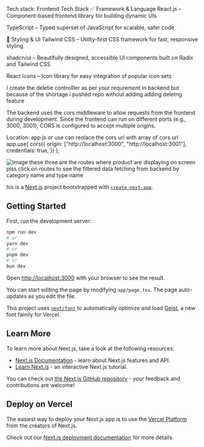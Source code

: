 Tech stack:
 Frontend Tech Stack
✅ Framework & Language
React.js – Component-based frontend library for building dynamic UIs

TypeScript – Typed superset of JavaScript for scalable, safer code

🎨 Styling & UI
Tailwind CSS – Utility-first CSS framework for fast, responsive styling

shadcn/ui – Beautifully designed, accessible UI components built on Radix and Tailwind CSS

React Icons – Icon library for easy integration of popular icon sets


 I create the deletie controlller as per your requrement in backend but because of the shortage i pushed repo without adding 
adding deletng feature 

The backend uses the cors middleware to allow requests from the frontend during development. Since the frontend can run on different ports (e.g., 3000, 3001), CORS is configured to accept multiple origins.

Location: app.js or use can reolace the cors url with array of cors url
app.use(
  cors({
    origin: ["http://localhost:3000", "http://localhost:3001"],
    credentials: true, 
  })
);


![image](https://github.com/user-attachments/assets/f1a5318a-e630-499d-b96d-b2f423574734)
these three are the routes where product are displaying on screen plss click on routes to see the filtered data fetching from backend by category name 
and type name

his is a [Next.js](https://nextjs.org) project bootstrapped with [`create-next-app`](https://nextjs.org/docs/app/api-reference/cli/create-next-app).

## Getting Started

First, run the development server:

```bash
npm run dev
# or
yarn dev
# or
pnpm dev
# or
bun dev
```

Open [http://localhost:3000](http://localhost:3000) with your browser to see the result.

You can start editing the page by modifying `app/page.tsx`. The page auto-updates as you edit the file.

This project uses [`next/font`](https://nextjs.org/docs/app/building-your-application/optimizing/fonts) to automatically optimize and load [Geist](https://vercel.com/font), a new font family for Vercel.

## Learn More

To learn more about Next.js, take a look at the following resources:

- [Next.js Documentation](https://nextjs.org/docs) - learn about Next.js features and API.
- [Learn Next.js](https://nextjs.org/learn) - an interactive Next.js tutorial.

You can check out [the Next.js GitHub repository](https://github.com/vercel/next.js) - your feedback and contributions are welcome!

## Deploy on Vercel

The easiest way to deploy your Next.js app is to use the [Vercel Platform](https://vercel.com/new?utm_medium=default-template&filter=next.js&utm_source=create-next-app&utm_campaign=create-next-app-readme) from the creators of Next.js.

Check out our [Next.js deployment documentation](https://nextjs.org/docs/app/building-your-application/deploying) for more details.

